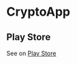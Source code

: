 # CryptoApp

## Play Store
See on [Play Store](https://play.google.com/store/apps/details?id=com.beyrak.crypto)

